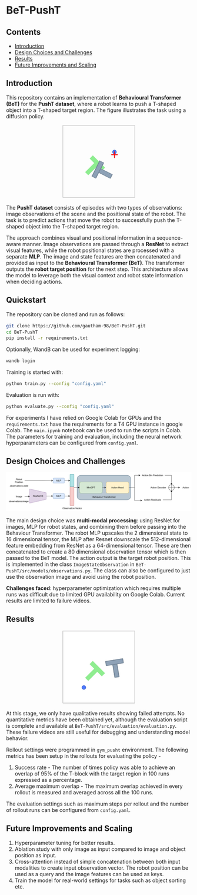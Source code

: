 # BeT-PushT
## Contents
- [Introduction](#introduction)
- [Design Choices and Challenges](#design-choices-and-challenges)
- [Results](#results)
- [Future Improvements and Scaling](#future-improvements-and-scaling)

## Introduction

This repository contains an implementation of **Behavioural Transformer (BeT)** for the **PushT dataset**, where a robot learns to push a T-shaped object into a T-shaped target region. The figure illustrates the task using a diffusion policy.

<div align="center">
  <img src="figures/pusht_diffusion.gif" alt="BeT-PushT Dataset" width="200"/>
</div>

The **PushT dataset** consists of episodes with two types of observations: image observations of the scene and the positional state of the robot. The task is to predict actions that move the robot to successfully push the T-shaped object into the T-shaped target region.

The approach combines visual and positional information in a sequence-aware manner. Image observations are passed through a **ResNet** to extract visual features, while the robot positional states are processed with a separate **MLP**. The image and state features are then concatenated and provided as input to the **Behavioural Transformer (BeT)**. The transformer outputs the **robot target position** for the next step. This architecture allows the model to leverage both the visual context and robot state information when deciding actions.

## Quickstart

The repository can be cloned and run as follows:

```bash
git clone https://github.com/gautham-98/BeT-PushT.git
cd BeT-PushT
pip install -r requirements.txt 
```

Optionally, WandB can be used for experiment logging:

```bash
wandb login
```

Training is started with:

```bash
python train.py --config "config.yaml"
```

Evaluation is run with:

```bash
python evaluate.py --config "config.yaml"
```
For experiments I have relied on Google Colab for GPUs and the `requirements.txt` have the requirements for a T4 GPU instance in google Colab. The `main.ipynb` notebook can be used to run the scripts in Colab. The parameters for training and evaluation, including the neural network hyperparameters can be configured from `config.yaml`.

## Design Choices and Challenges

<div align="center">
  <img src="figures/BeT_architecture.png" alt="BeT-PushT Dataset" width="800"/>
</div>

The main design choice was **multi-modal processing**: using ResNet for images, MLP for robot states, and combining them before passing into the Behaviour Transformer. The robot MLP upscales the 2 dimensional state to 16 dimensional tensor, the MLP after Resnet downscale the 512-dimensional feature embedding from ResNet as a 64-dimensional tensor. These are then concatenated to create a 80 dimensional observation tensor which is then passed to the BeT model. The action output is the target robot position. This is implemented in the class `ImageStateObservation` in `BeT-PushT/src/models/observations.py`. The class can also be configured to just use the observation image and avoid using the robot position. 

**Challenges faced**: hyperparameter optimization which requires multiple runs was difficult due to limited GPU availability on Google Colab. Current results are limited to failure videos.

## Results
<div align="center">
  <img src="figures/pusht_results_1.gif" alt="BeT-PushT Dataset" width="200"/>
</div>

At this stage, we only have qualitative results showing failed attempts. No quantitative metrics have been obtained yet, although the evaluation script is complete and available at `BeT-PushT/src/evaluation/evaluation.py`. These failure videos are still useful for debugging and understanding model behavior.

Rollout settings were programmed in `gym_pusht` environment. The following metrics has been setup in the rollouts for evaluating the policy - 

1. Success rate - The number of times policy was able to achieve an overlap of 95% of the T-block with the target region in 100 runs expressed as a percentage.
2. Average maximum overlap - The maximum overlap achieved in every rollout is measured and averaged across all the 100 runs. 

The evaluation settings such as maximum steps per rollout and the number of rollout runs can be configured from `config.yaml`.

## Future Improvements and Scaling

1. Hyperparameter tuning for better results.
2. Ablation study with only image as input compared to image and object position as input.
3. Cross-attention instead of simple concatenation between both input modalities to create input observation vector. The robot position can be used as a query and the image features can be used as keys. 
4. Train the model for real-world settings for tasks such as object sorting etc.




